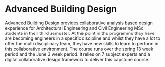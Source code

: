 # Advanced Building Design
Advanced Building Design provides collaborative analysis based design experience for Architectural Engineering and Civil Engineering MSc students in their third semester. At this point in the programme they have are becoming engineers in a specific discipline and whilst they have a lot to offer the multi disciplinary team, they have new skills to learn to perform in this collaborative environment. The course runs over the spring 13 week period and the June 3 week period. It relies on 7 subject experts and a digital collaborative design framework to deliver this capstone course. 
